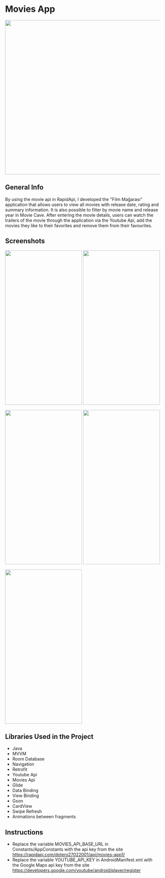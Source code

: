 # Movies App
<img src="https://user-images.githubusercontent.com/30535316/202257357-6e46ef34-b4be-404b-b7cc-af9803fa53d4.PNG" width="1500" height="500">

## General Info
By using the movie api in RapidApi, I developed the "Film Mağarası" application that allows users to view all movies with release date, rating and summary information. It is also possible to filter by movie name and release year in Movie Cave. After entering the movie details, users can watch the trailers of the movie through the application via the Youtube Api, add the movies they like to their favorites and remove them from their favourites.
## Screenshots
<p float="left">
<img src="https://user-images.githubusercontent.com/30535316/202257678-715b3452-4170-4c89-b5b9-3d941928fa66.png" width="250" height="500">
<img src="https://user-images.githubusercontent.com/30535316/202257700-3e38aa5d-912a-4609-9853-92ffcd9b24af.png" width="250" height="500">
</p>
<p float="left">
<img src="https://user-images.githubusercontent.com/30535316/202257720-e3bc46a7-fe3b-4e99-a306-02db4e3bcf63.png" width="250" height="500">
<img src="https://user-images.githubusercontent.com/30535316/202257728-14eae4d9-7c35-4f99-93f7-deaa4c78dc2d.png" width="250" height="500">
</p>
<img src="https://user-images.githubusercontent.com/30535316/202257664-f0050c1e-3f20-4f28-be9e-da9879412ae8.png" width="250" height="500">


## Libraries Used in the Project
* Java
* MVVM
* Room Database
* Navigation
* Retrofit
* Youtube Api
* Movies Api
* Glide
* Data Binding
* View Binding
* Gson
* CardView
* Swipe Refresh
* Animations between fragments

## Instructions
 
* Replace the variable MOVIES_API_BASE_URL in Constants/AppConstants with the api key from the site https://rapidapi.com/dotero27022001/api/movies-app1/
* Replace the variable YOUTUBE_API_KEY in AndroidManifest.xml with the Google Maps api key from the site https://developers.google.com/youtube/android/player/register
